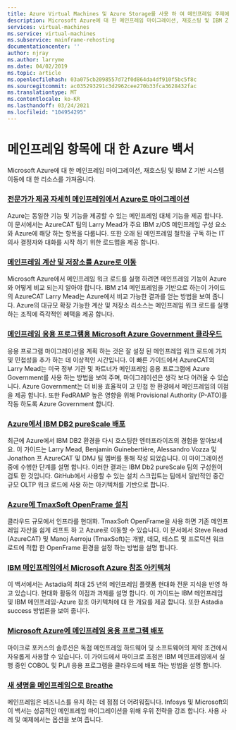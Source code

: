 ```yaml
---
title: Azure Virtual Machines 및 Azure Storage를 사용 하 여 메인프레임 주제에 대 한 azure 백서
description: Microsoft Azure에 대 한 메인프레임 마이그레이션, 재호스팅 및 IBM Z 기반 시스템 이동에 대 한 리소스를 가져옵니다.
services: virtual-machines
ms.service: virtual-machines
ms.subservice: mainframe-rehosting
documentationcenter: ''
author: njray
ms.author: larryme
ms.date: 04/02/2019
ms.topic: article
ms.openlocfilehash: 03a075cb2098557d72f0d864da4df910f5bc5f8c
ms.sourcegitcommit: ac035293291c3d2962cee270b33fca3628432fac
ms.translationtype: MT
ms.contentlocale: ko-KR
ms.lasthandoff: 03/24/2021
ms.locfileid: "104954295"
---
```

# <a name="azure-white-papers-about-mainframe-topics"></a>메인프레임 항목에 대 한 Azure 백서

Microsoft Azure에 대 한 메인프레임 마이그레이션, 재호스팅 및 IBM Z 기반 시스템 이동에 대 한 리소스를 가져옵니다.

### <a name="demystifying-mainframe-to-azure-migration"></a>[전문가가 제공 자세히 메인프레임에서 Azure로 마이그레이션](https://azure.microsoft.com/resources/demystifying-mainframe-to-azure-migration/)

Azure는 동일한 기능 및 기능을 제공할 수 있는 메인프레임 대체 기능을 제공 합니다. 이 문서에서는 AzureCAT 팀의 Larry Mead가 주요 IBM z/OS 메인프레임 구성 요소와 Azure에 해당 하는 항목을 다룹니다. 또한 오래 된 메인프레임 철학을 구독 하는 IT 의사 결정자와 대화를 시작 하기 위한 로드맵을 제공 합니다.

### <a name="move-mainframe-compute-and-storage-to-azure"></a>[메인프레임 계산 및 저장소를 Azure로 이동](https://azure.microsoft.com/resources/move-mainframe-compute-and-storage-to-azure/)

Microsoft Azure에서 메인프레임 워크 로드를 실행 하려면 메인프레임 기능이 Azure와 어떻게 비교 되는지 알아야 합니다. IBM z14 메인프레임을 기반으로 하는이 가이드의 AzureCAT Larry Mead는 Azure에서 비교 가능한 결과를 얻는 방법을 보여 줍니다. Azure의 대규모 확장 가능한 계산 및 저장소 리소스는 메인프레임 워크 로드를 실행 하는 조직에 즉각적인 혜택을 제공 합니다.

### <a name="microsoft-azure-government-cloud-for-mainframe-applications"></a>[메인프레임 응용 프로그램용 Microsoft Azure Government 클라우드](https://azure.microsoft.com/resources/microsoft-azure-government-cloud-for-mainframe-applications/)

응용 프로그램 마이그레이션을 계획 하는 것은 잘 설정 된 메인프레임 워크 로드에 가치 및 민첩성을 추가 하는 데 이상적인 시간입니다. 이 빠른 가이드에서 AzureCAT의 Larry Mead는 미국 정부 기관 및 파트너가 메인프레임 응용 프로그램에 Azure Government를 사용 하는 방법을 보여 주며, 마이그레이션은 생각 보다 어려울 수 있습니다. Azure Government는 더 비용 효율적이 고 민첩 한 환경에서 메인프레임의 이점을 제공 합니다. 또한 FedRAMP 높은 영향을 위해 Provisional Authority (P-ATO)를 작동 하도록 Azure Government 합니다.

### <a name="deploy-ibm-db2-purescale-on-azure"></a>[Azure에서 IBM DB2 pureScale 배포](https://azure.microsoft.com/resources/deploy-ibm-db2-purescale-on-azure/)

최근에 Azure에서 IBM DB2 환경을 다시 호스팅한 엔터프라이즈의 경험을 알아보세요. 이 가이드는 Larry Mead, Benjamin Guinebertière, Alessandro Vozza 및 Jonathon 프 AzureCAT 및 DMJ 팀 멤버를 통해 작성 되었습니다. 이 마이그레이션 중에 수행한 단계를 설명 합니다. 이러한 결과는 IBM Db2 pureScale 팀의 구성원이 검토 한 것입니다. GitHub에서 사용할 수 있는 설치 스크립트는 팀에서 일반적인 중간 규모 OLTP 워크 로드에 사용 하는 아키텍처를 기반으로 합니다.

### <a name="install-tmaxsoft-openframe-on-azure"></a>[Azure에 TmaxSoft OpenFrame 설치](https://azure.microsoft.com/resources/install-tmaxsoft-openframe-on-azure/)

클라우드 규모에서 인프라를 현대화. TmaxSoft OpenFrame을 사용 하면 기존 메인프레임 자산을 쉽게 리프트 하 고 Azure로 이동할 수 있습니다. 이 문서에서 Steve Read (AzureCAT) 및 Manoj Aerroju (TmaxSoft)는 개발, 데모, 테스트 및 프로덕션 워크 로드에 적합 한 OpenFrame 환경을 설정 하는 방법을 설명 합니다.

### <a name="ibm-mainframe-to-microsoft-azure-reference-architecture"></a>[IBM 메인프레임에서 Microsoft Azure 참조 아키텍처](https://www.astadia.com/whitepaper/ibm-mainframe-to-microsoft-azure)

이 백서에서는 Astadia의 최대 25 년의 메인프레임 플랫폼 현대화 전문 지식을 반영 하 고 있습니다. 현대화 활동의 이점과 과제를 설명 합니다. 이 가이드는 IBM 메인프레임 및 IBM 메인프레임-Azure 참조 아키텍처에 대 한 개요를 제공 합니다. 또한 Astadia success 방법론을 보여 줍니다.

### <a name="deploying-mainframe-applications-to-microsoft-azure"></a>[Microsoft Azure에 메인프레임 응용 프로그램 배포](https://www.microfocus.com/media/white-paper/deploying_mainframe_applications_to_microsoft_azure_wp.pdf)

마이크로 포커스의 솔루션은 독점 메인프레임 하드웨어 및 소프트웨어의 제약 조건에서 자유롭게 사용할 수 있습니다. 이 가이드에서 마이크로 초점은 IBM 메인프레임에서 실행 중인 COBOL 및 PL/I 응용 프로그램을 클라우드에 배포 하는 방법을 설명 합니다.

### <a name="breathe-new-life-into-mainframes"></a>[새 생명을 메인프레임으로 Breathe](https://www.infosys.com/services/modernization/breathe-new-life-mainframes.html)

 메인프레임은 비즈니스를 유지 하는 데 점점 더 어려워집니다. Infosys 및 Microsoft의이 백서는 성공적인 메인프레임 마이그레이션을 위해 우위 전략을 강조 합니다. 사용 사례 및 예제에서는 옵션을 보여 줍니다.